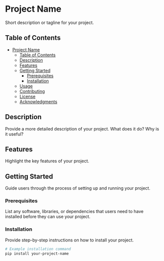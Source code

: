 # Project Name

Short description or tagline for your project.

## Table of Contents

- [Project Name](#project-name)
  - [Table of Contents](#table-of-contents)
  - [Description](#description)
  - [Features](#features)
  - [Getting Started](#getting-started)
    - [Prerequisites](#prerequisites)
    - [Installation](#installation)
  - [Usage](#usage)
  - [Contributing](#contributing)
  - [License](#license)
  - [Acknowledgments](#acknowledgments)

## Description

Provide a more detailed description of your project. What does it do? Why is it useful?

## Features

Highlight the key features of your project.

## Getting Started

Guide users through the process of setting up and running your project.

### Prerequisites

List any software, libraries, or dependencies that users need to have installed before they can use your project.

### Installation

Provide step-by-step instructions on how to install your project.

```bash
# Example installation command
pip install your-project-name
